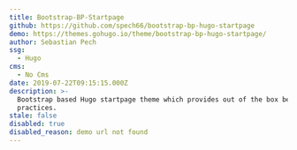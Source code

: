 ```yaml
---
title: Bootstrap-BP-Startpage
github: https://github.com/spech66/bootstrap-bp-hugo-startpage
demo: https://themes.gohugo.io/theme/bootstrap-bp-hugo-startpage/
author: Sebastian Pech
ssg:
  - Hugo
cms:
  - No Cms
date: 2019-07-22T09:15:15.000Z
description: >-
  Bootstrap based Hugo startpage theme which provides out of the box best
  practices.
stale: false
disabled: true
disabled_reason: demo url not found
---
```

